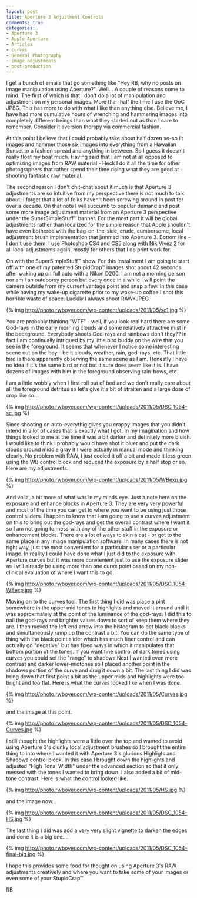 ```yaml
---
layout: post
title: Aperture 3 Adjustment Controls
comments: true
categories:
- Aperture 3
- Apple Aperture
- Articles
- curves
- General Photography
- image adjustments
- post-production
---
```

I get a bunch of emails that go something like "Hey RB, why no posts on image manipulation using Aperture?". Well... A couple of reasons come to mind. The first of which is that I don't do a lot of manipulation and adjustment on my personal images. More than half the time I use the OoC JPEG. This has more to do with what I like than anything else. Believe me, I have had more cumulative hours of wrenching and hammering images into completely different beings than what they started out as than I care to remember. Consider it aversion therapy via commercial fashion.

At this point I believe that I could probably take about half dozen so-so lit images and hammer those six images into everything from a Hawaiian Sunset to a fashion spread and anything in between. So I guess it doesn't really float my boat much. Having said that I am not at all opposed to optimizing images from RAW material - Heck I do it all the time for other photographers that rather spend their time doing what they are good at - shooting fantastic raw material.

The second reason I don't chit-chat about it much is that Aperture 3 adjustments are so intuitive from my perspective there is not much to talk about. I forget that a lot of folks haven't been screwing around in post for over a decade. On that note I will succumb to popular demand and post some more image adjustment material from an Aperture 3 perspective under the SuperSimpleStuff™ banner. For the most part it will be global adjustments rather than localized for the simple reason that Apple shouldn't have even bothered with the bag-on-the-side, crude, cumbersome, local adjustment brush implementation that jammed into Aperture 3. Bottom line - I don't use them. I use <a href="http://www.amazon.com/gp/product/B003B32B2I/ref=as_li_ss_tl?ie=UTF8&amp;tag=rbde-20&amp;linkCode=as2&amp;camp=217145&amp;creative=399349&amp;creativeASIN=B003B32B2I">Photoshop CS4 and CS5</a> along with <a href="http://www.amazon.com/gp/product/B002ZHQ2OO/ref=as_li_ss_tl?ie=UTF8&amp;tag=rbde-20&amp;linkCode=as2&amp;camp=217145&amp;creative=399349&amp;creativeASIN=B002ZHQ2OO">Nik Vivez 2</a> for all local adjustments again, mostly for others that I do print work for.

On with the SuperSimpleStuff™ show. For this installment I am going to start off with one of my patented StupidCrap™ images shot about 42 seconds after waking up on full auto with a Nikon D200. I am not a morning person nor am I an outdoorsy person but every once in a while I will point the camera outside from my current vantage point and snap a few. In this case while having my wake-up cigarette prior to my wake-up coffee I shot this horrible waste of space. Luckily I always shoot RAW+JPEG.

{% img http://photo.rwboyer.com/wp-content/uploads/2011/05/sc1.jpg %}

You are probably thinking "WTF" - well, if you look real hard there are some God-rays in the early morning clouds and some relatively attractive mist in the background. Everybody shoots God-rays and rainbows don't they?? In fact I am continually intrigued by my little bird buddy on the wire that you see in the foreground. It seems that whenever I notice some interesting scene out on the bay - be it clouds, weather, rain, god-rays, etc. That little bird is there apparently observing the same scene as I am. Honestly I have no idea if it's the same bird or not but it sure does seem like it is. I have dozens of images with him in the foreground observing rain-bows, etc.

I am a little wobbly when I first roll out of bed and we don't really care about all the foreground detritus so let's give it a bit of straiten and a large dose of crop like so...

{% img http://photo.rwboyer.com/wp-content/uploads/2011/05/DSC_1054-sc.jpg %}

Since shooting on auto-everythig gives you crappy images that you didn't intend in a lot of cases that is exactly what I got. In my imagination and how things looked to me at the time it was a bit darker and definitely more bluish. I would like to think I probably would have shot it bluer and put the dark clouds around middle gray if I were actually in manual mode and thinking clearly. No problem with RAW, I just cooled it off a bit and made it less green using the WB control block and reduced the exposure by a half stop or so. Here are my adjustments.

{% img http://photo.rwboyer.com/wp-content/uploads/2011/05/WBexp.jpg %}

And voila, a bit more of what was in my minds eye. Just a note here on the exposure and enhance blocks in Aperture 3. They are very very powerful and most of the time you can get to where you want to be using just those control sliders. I happen to know that I am going to use a curves adjustment on this to bring out the god-rays and get the overall contrast where I want it so I am not going to mess with any of the other stuff in the exposure or enhancement blocks. There are a lot of ways to skin a cat - or get to the same place in any image manipulation software. In many cases there is not right way, just the most convenient for a particular user or a particular image. In reality I could have done what I just did to the exposure with Aperture curves but it was more convienient just to use the exposure slider as I will already be using more than one curve point based on my non-clinical evaluation of where I want this to go.

{% img http://photo.rwboyer.com/wp-content/uploads/2011/05/DSC_1054-WBexp.jpg %}

Moving on to the curves tool. The first thing I did was place a pint somewhere in the upper mid tones to highlights and moved it around until it was approximately at the point of the luminance of the god-rays. I did this to nail the god-rays and brighter values down to sort of keep them where they are. I then moved the left end arrow into the histogram to get black-blacks and simultaneously ramp up the contrast a bit. You can do the same type of thing with the black point slider which has much finer control and can actually go "negative" but has fixed ways in which it manipulates that bottom portion of the tones. If you want fine control of dark tones using curves you could set the "range" to shadows.Next I wanted even more contrast and darker lower-midtones so I placed another point in the shadows portion of the curve and drug it down a bit. The last thing I did was bring down that first point a bit as the upper mids and highlights were too bright and too flat. Here is what the curves looked like when I was done.

{% img http://photo.rwboyer.com/wp-content/uploads/2011/05/Curves.jpg %}

and the image at this point.

{% img http://photo.rwboyer.com/wp-content/uploads/2011/05/DSC_1054-Curves.jpg %}

I still thought the highlights were a little over the top and wanted to avoid using Aperture 3's clunky local adjustment brushes so I brought the entire thing to into where I wanted it with Aperture 3's glorious Highligts and Shadows control block. In this case I brought down the highlights and adjusted "High Tonal Width" under the advanced section so that it only messed with the tones I wanted to bring down. I also added a bit of mid-tone contrast. Here is what the control looked like.

{% img http://photo.rwboyer.com/wp-content/uploads/2011/05/HS.jpg %}

and the image now...

{% img http://photo.rwboyer.com/wp-content/uploads/2011/05/DSC_1054-HS.jpg %}

The last thing I did was add a very very slight vignette to darken the edges and done it is a big one....

{% img http://photo.rwboyer.com/wp-content/uploads/2011/05/DSC_1054-final-big.jpg %}

I hope this provides some food for thought on using Aperture 3's RAW adjustments creatively and where you want to take some of your images or even some of your StupidCrap™

RB